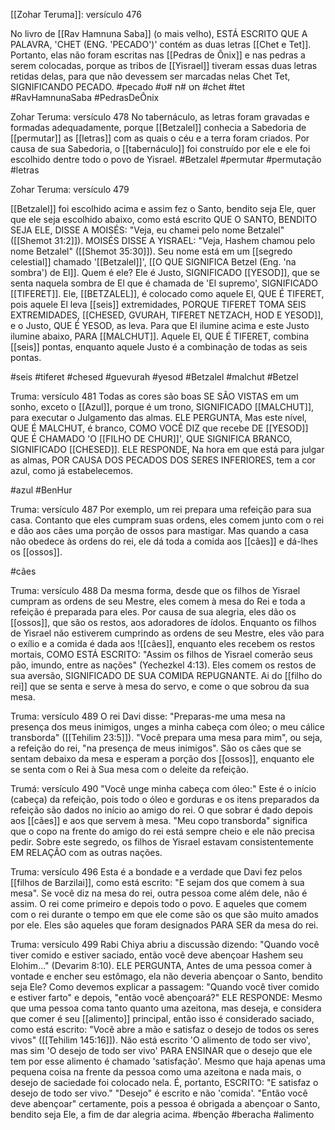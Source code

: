[[Zohar Teruma]]: versículo 476
 
 No livro de [[Rav Hamnuna Saba]] (o mais velho), ESTÁ ESCRITO QUE A PALAVRA, 'CHET (ENG. 'PECADO')' contém as duas letras [[Chet e Tet]].  Portanto, elas não foram escritas nas [[Pedras de Ônix]] e nas pedras a serem colocadas, porque as tribos de [[Yisrael]] tiveram essas duas letras retidas delas, para que não devessem ser marcadas nelas Chet Tet, SIGNIFICANDO PECADO.
#pecado #חט #ח #ט #chet #tet #RavHamnunaSaba #PedrasDeÔnix

Zohar Teruma: versículo 478
 No tabernáculo, as letras foram gravadas e formadas adequadamente, porque [[Betzalel]] conhecia a Sabedoria de [[permutar]] as [[letras]] com as quais o céu e a terra foram criados.  Por causa de sua Sabedoria, o [[tabernáculo]] foi construído por ele e ele foi escolhido dentre todo o povo de Yisrael.
#Betzalel #permutar #permutação #letras

Zohar Teruma: versículo 479

 [[Betzalel]] foi escolhido acima e assim fez o Santo, bendito seja Ele, quer que ele seja escolhido abaixo, como está escrito QUE O SANTO, BENDITO SEJA ELE, DISSE A MOISÉS: "Veja, eu chamei pelo nome Betzalel" ([[Shemot  31:2]]).  MOISÉS DISSE A YISRAEL: "Veja, Hashem chamou pelo nome Betzalel" ([[Shemot 35:30]]).  Seu nome está em um [[segredo celestial]] chamado '[[Betzalel]]', [[O QUE SIGNIFICA Betzel (Eng. 'na sombra') de El]].  Quem é ele?  Ele é Justo, SIGNIFICADO [[YESOD]], que se senta naquela sombra de El que é chamada de 'El supremo', SIGNIFICADO [[TIFERET]].  Ele, [[BETZALEL]], é colocado como aquele El, QUE É TIFERET, pois aquele El leva [[seis]] extremidades, PORQUE TIFERET TOMA SEIS EXTREMIDADES, [[CHESED, GVURAH, TIFERET NETZACH, HOD E YESOD]], e o Justo, QUE É YESOD, as leva.  Para que El ilumine acima e este Justo ilumine abaixo, PARA [[MALCHUT]].  Aquele El, QUE É TIFERET, combina [[seis]] pontas, enquanto aquele Justo é a combinação de todas as seis pontas.

 #seis #tiferet #chesed #guevurah #yesod #Betzalel #malchut #Betzel

Truma: versículo 481
 Todas as cores são boas SE SÃO VISTAS em um sonho, exceto o [[Azul]], porque é um trono, SIGNIFICADO [[MALCHUT]], para executar o Julgamento das almas.  ELE PERGUNTA, Mas este nível, QUE É MALCHUT, é branco, COMO VOCÊ DIZ que recebe DE [[YESOD]] QUE É CHAMADO 'O [[FILHO DE CHUR]]', QUE SIGNIFICA BRANCO, SIGNIFICADO [[CHESED]].  ELE RESPONDE, Na hora em que está para julgar as almas, POR CAUSA DOS PECADOS DOS SERES INFERIORES, tem a cor azul, como já estabelecemos.

#azul #BenHur 

Truma: versículo 487
 Por exemplo, um rei prepara uma refeição para sua casa.  Contanto que eles cumpram suas ordens, eles comem junto com o rei e dão aos cães uma porção de ossos para mastigar.  Mas quando a casa não obedece às ordens do rei, ele dá toda a comida aos [[cães]] e dá-lhes os [[ossos]].

#cães

Truma: versículo 488
 Da mesma forma, desde que os filhos de Yisrael cumpram as ordens de seu Mestre, eles comem à mesa do Rei e toda a refeição é preparada para eles.  Por causa de sua alegria, eles dão os [[ossos]], que são os restos, aos adoradores de ídolos.  Enquanto os filhos de Yisrael não estiverem cumprindo as ordens de seu Mestre, eles vão para o exílio e a comida é dada aos ![[cães]], enquanto eles recebem os restos mortais, COMO ESTÁ ESCRITO: "Assim os filhos de Yisrael comerão seus  pão, imundo, entre as nações" (Yechezkel 4:13).  Eles comem os restos de sua aversão, SIGNIFICADO DE SUA COMIDA REPUGNANTE.  Ai do [[filho do rei]] que se senta e serve à mesa do servo, e come o que sobrou da sua mesa.

Truma: versículo 489
 O rei Davi disse: "Preparas-me uma mesa na presença dos meus inimigos, unges a minha cabeça com óleo; o meu cálice transborda" ([[Tehilim 23:5]]).  "Você prepara uma mesa para mim", ou seja, a refeição do rei, "na presença de meus inimigos".  São os cães que se sentam debaixo da mesa e esperam a porção dos [[ossos]], enquanto ele se senta com o Rei à Sua mesa com o deleite da refeição.

Trumá: versículo 490
 "Você unge minha cabeça com óleo:" Este é o início (cabeça) da refeição, pois todo o óleo e gorduras e os itens preparados da refeição são dados no início ao amigo do rei.  O que sobrar é dado depois aos [[cães]] e aos que servem à mesa.  "Meu copo transborda" significa que o copo na frente do amigo do rei está sempre cheio e ele não precisa pedir.  Sobre este segredo, os filhos de Yisrael estavam consistentemente EM RELAÇÃO com as outras nações.

Truma: versículo 496
 Esta é a bondade e a verdade que Davi fez pelos [[filhos de Barzilai]], como está escrito: "E sejam dos que comem à sua mesa".  Se você diz na mesa do rei, outra pessoa come além dele, não é assim.  O rei come primeiro e depois todo o povo.  E aqueles que comem com o rei durante o tempo em que ele come são os que são muito amados por ele.  Eles são aqueles que foram designados PARA SER da mesa do rei.

Truma: versículo 499 
 Rabi Chiya abriu a discussão dizendo: "Quando você tiver comido e estiver saciado, então você deve abençoar Hashem seu Elohim..." (Devarim 8:10).  ELE PERGUNTA, Antes de uma pessoa comer à vontade e encher seu estômago, ela não deveria abençoar o Santo, bendito seja Ele?  Como devemos explicar a passagem: "Quando você tiver comido e estiver farto" e depois, "então você abençoará?"  ELE RESPONDE: Mesmo que uma pessoa coma tanto quanto uma azeitona, mas deseja, e considera que comer é seu [[alimento]] principal, então isso é considerado saciado, como está escrito: "Você abre a mão e satisfaz o desejo  de todos os seres vivos" ([[Tehilim 145:16]]).  Não está escrito 'O alimento de todo ser vivo', mas sim 'O desejo de todo ser vivo' PARA ENSINAR que o desejo que ele tem por esse alimento é chamado 'satisfação'.  Mesmo que haja apenas uma pequena coisa na frente da pessoa como uma azeitona e nada mais, o desejo de saciedade foi colocado nela.  É, portanto, ESCRITO: "E satisfaz o desejo de todo ser vivo."  "Desejo" é escrito e não 'comida'.  "Então você deve abençoar" certamente, pois a pessoa é obrigada a abençoar o Santo, bendito seja Ele, a fim de dar alegria acima.
#benção #beracha #alimento

